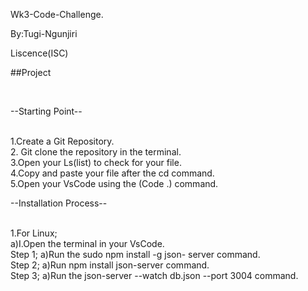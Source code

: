 Wk3-Code-Challenge.

By:Tugi-Ngunjiri

Liscence(ISC)

 ##Project

<br>

 --Starting Point--

 <br>
 1.Create a Git Repository.
<br>
 2. Git clone the repository in the terminal.
<br>
 3.Open your Ls(list) to check for your file.
<br>
 4.Copy and paste your file after the cd command.
<br>
5.Open your VsCode using the (Code  .) command.

<br>

--Installation Process--

<br>
1.For Linux;
<br>
 a)I.Open the terminal in  your VsCode.
<br>
Step 1;
a)Run the sudo npm install -g json- server  command.
<br>
Step 2;
a)Run npm install json-server command.
<br>
Step 3;
a)Run  the json-server  --watch  db.json --port 3004 command.
<br>

